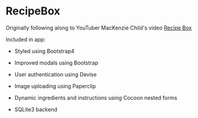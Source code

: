 # RecipeBox

Originally following along to YouTuber MacKenzie Child's video [Recipe Box](https://www.youtube.com/watch?v=QhdzE1yNs-0&list=PL23ZvcdS3XPLNdRYB_QyomQsShx59tpc-&index=3)

Included in app:

* Styled using Bootstrap4

* Improved modals using Bootstrap

* User authentication using Devise

* Image uploading using Paperclip

* Dynamic ingredients and instructions using Cocoon nested forms

* SQLite3 backend

